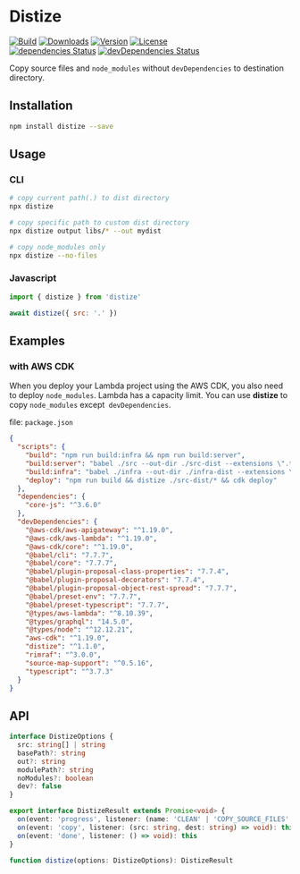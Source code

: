 # Distize

<p>
  <a href="https://travis-ci.org/wan2land/distize"><img alt="Build" src="https://img.shields.io/travis/wan2land/distize.svg?style=flat-square" /></a>
  <a href="https://npmcharts.com/compare/distize?minimal=true"><img alt="Downloads" src="https://img.shields.io/npm/dt/distize.svg?style=flat-square" /></a>
  <a href="https://www.npmjs.com/package/distize"><img alt="Version" src="https://img.shields.io/npm/v/distize.svg?style=flat-square" /></a>
  <a href="https://www.npmjs.com/package/distize"><img alt="License" src="https://img.shields.io/npm/l/distize.svg?style=flat-square" /></a>
  <br />
  <a href="https://david-dm.org/wan2land/distize"><img alt="dependencies Status" src="https://img.shields.io/david/wan2land/distize.svg?style=flat-square" /></a>
  <a href="https://david-dm.org/wan2land/distize?type=dev"><img alt="devDependencies Status" src="https://img.shields.io/david/dev/wan2land/distize.svg?style=flat-square" /></a>
</p>

Copy source files and `node_modules` without `devDependencies` to destination directory.

## Installation

```bash
npm install distize --save
```

## Usage

### CLI

```bash
# copy current path(.) to dist directory
npx distize

# copy specific path to custom dist directory
npx distize output libs/* --out mydist

# copy node_modules only
npx distize --no-files
```

### Javascript

```js
import { distize } from 'distize'

await distize({ src: '.' })
```

## Examples

### with AWS CDK

When you deploy your Lambda project using the AWS CDK, you also need to deploy `node_modules`.
Lambda has a capacity limit. You can use **distize** to copy `node_modules` except` devDependencies`.

file: `package.json`

```json
{
  "scripts": {
    "build": "npm run build:infra && npm run build:server",
    "build:server": "babel ./src --out-dir ./src-dist --extensions \".ts\"",
    "build:infra": "babel ./infra --out-dir ./infra-dist --extensions \".ts\"",
    "deploy": "npm run build && distize ./src-dist/* && cdk deploy"
  },
  "dependencies": {
    "core-js": "^3.6.0"
  },
  "devDependencies": {
    "@aws-cdk/aws-apigateway": "^1.19.0",
    "@aws-cdk/aws-lambda": "^1.19.0",
    "@aws-cdk/core": "^1.19.0",
    "@babel/cli": "7.7.7",
    "@babel/core": "7.7.7",
    "@babel/plugin-proposal-class-properties": "7.7.4",
    "@babel/plugin-proposal-decorators": "7.7.4",
    "@babel/plugin-proposal-object-rest-spread": "7.7.7",
    "@babel/preset-env": "7.7.7",
    "@babel/preset-typescript": "7.7.7",
    "@types/aws-lambda": "^8.10.39",
    "@types/graphql": "14.5.0",
    "@types/node": "^12.12.21",
    "aws-cdk": "^1.19.0",
    "distize": "^1.1.0",
    "rimraf": "^3.0.0",
    "source-map-support": "^0.5.16",
    "typescript": "^3.7.3"
  }
}
```

## API

```ts
interface DistizeOptions {
  src: string[] | string
  basePath?: string
  out?: string
  modulePath?: string
  noModules?: boolean
  dev?: false
}

export interface DistizeResult extends Promise<void> {
  on(event: 'progress', listener: (name: 'CLEAN' | 'COPY_SOURCE_FILES' | 'COPY_NODE_MODULES') => void): this
  on(event: 'copy', listener: (src: string, dest: string) => void): this
  on(event: 'done', listener: () => void): this
}

function distize(options: DistizeOptions): DistizeResult
```

